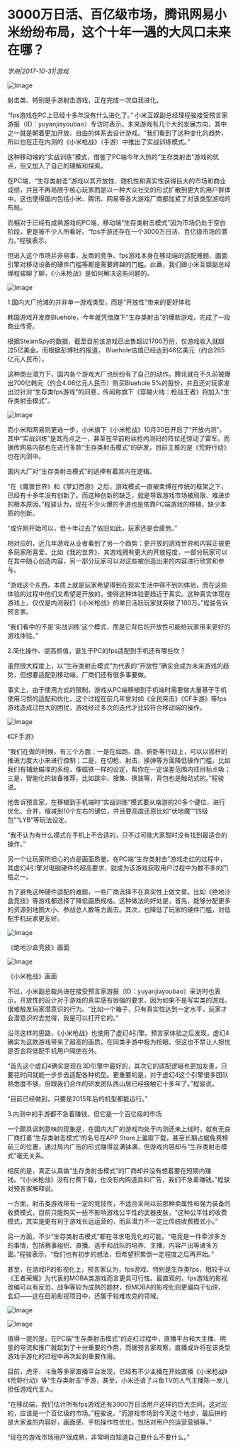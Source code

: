 # 3000万日活、百亿级市场，腾讯网易小米纷纷布局，这个十年一遇的大风口未来在哪？

*​学舟|2017-10-31|游戏*

![Image](http://static.ylzbl.com/uploads/ueditor/php/upload/image/20171101/1509528307828487.jpeg)

射击类、特别是手游射击游戏，正在完成一次自我进化。

“fps游戏在PC上已经十多年没有什么进化了。” 小米互娱副总经理程骏接受预言家游报（ID：yuyanjiayoubao）专访时表示，未来游戏有几个大的发展方向，其中之一就是朝着更加开放、自由的体系去设计游戏。“我们看到了这种变化的趋势，所以也在正在内测的《小米枪战》（手游）中推出了实战训练模式。”

这种移动端的“实战训练”模式，借鉴了PC端今年大热的“生存类射击”游戏的优点，但又加入了自己的理解和探索。

在PC端，“生存类射击”游戏以其开放性、随机性和真实性获得巨大的市场和商业成绩，并且不再局限于核心玩家而是以一种大众社交的形式扩散到更大的用户群体中。这也使得国内包括小米、腾讯、网易等各大游戏厂商都加紧了对该类型游戏的布局。

而相对于已经有成熟游戏的PC端，移动端“生存类射击模式”因为市场仍处于空白阶段，更是被不少人所看好。“fps手游还存在一个3000万日活、百亿级市场的潜力。”程骏表示。

但进入这个市场并非易事，友商的竞争、fps游戏本身在移动端的适配难题、画面引擎对移动设备的硬件门槛等都是需要跨越的门槛。此番，我们跟小米互娱副总经理程骏聊了聊，《小米枪战》是如何解决这些问题的。

![Image](http://si1.go2yd.com/get-image/0HxCOk6OLw0)

1.国内大厂抢滩的并非单一游戏类型，而是“开放性”带来的更好体验

韩国游戏开发商Bluehole，今年就凭借旗下“生存类射击”的爆款游戏，完成了一段商业传奇。

根据SteamSpy的数据，截至目前该游戏已出售超过1700万份，仅游戏收入就超过5亿美金。而根据彭博社的报道， Bluehole估值已经达到46亿美元（约合265亿元人民币）。

这种商业潜力下，国内各个游戏大厂也纷纷有了自己的动作。腾讯就在不久前被爆出700亿韩元（约合4.06亿元人民币）购买Bluehole 5%的股份，并且还对玩家发出过针对“生存类fps游戏”的问卷，传闻称旗下《穿越火线：枪战王者》将加入“生存类射击模式”。

![Image](http://si1.go2yd.com/get-image/0HxCP6H2avY)

而小米和网易则更进一步。小米旗下《小米枪战》10月30日开启了“开放内测”，其中“实战训练”是其亮点之一，甚至在早前粉丝抢内测码的阵仗还惊动了雷军。而据传网易内部也在进行多款“生存类射击模式”的研发，目前主推的是《荒野行动》也在内测中。

国内大厂对“生存类射击模式”的追捧有着其内在逻辑。

“在《魔兽世界》和《梦幻西游》之后，游戏模式一直被束缚在传统的框架之下，已经有十多年没有创新了。而这种创新的缺乏，就是导致游戏市场被局限、难进步的根本原因。”程骏认为，现在不少火爆的手游也是依靠PC端游戏的移植，缺少本质的创新。

“或许刚开始可以，但十年过去了依旧如此，玩家还是会疲劳。”

相对应的，近几年游戏从业者看到了另一个趋势：更开放的游戏世界和内容正被更多玩家所喜爱。比如《我的世界》，其游戏拥有更大的开放程度，一部分玩家可以在其中随心创造内容，另一部分玩家可以对这些被创造出来的内容进行欣赏和参与。

“游戏这个东西，本质上就是玩家希望得到在现实生活中得不到的体验，而在这些体验的过程中他们又希望是开放的，使得这种体验更趋近于真实。这种真实体现在游戏上，仅仅是内测我们《小米枪战》的单日活跃玩家就突破了100万。”程骏告诉预言家。

“我们看中的不是‘实战训练’这个模式，而是它背后的开放性可能给玩家带来更好的游戏体验。”

2.简化操作、提高颜值，诞生于PC的fps适配到手机还有哪些坎？

虽然很大程度上，以“生存类射击模式”为代表的“开放性”确实会成为未来游戏的趋势，但想要适配到移动端，厂商们还有很多事要做。

事实上，由于使用方式的限制，游戏从PC端移植到手机端时需要做大量基于手机使用习惯的适配和优化，这个过程在前几年曾对如《全民突击》《CF手游》等fps游戏造成过巨大的困扰，游戏经过多次的迭代才比较符合移动端的操作。

![Image](http://si1.go2yd.com/get-image/0HxCP1wLYUS)

《CF手游》

“我们在做的时候，有三个方面：一是在如跑、跳、俯卧等行动上，可以以摇杆的推进力度大小来进行控制；二是，在切枪、射击、换弹等方面降低操作门槛，比如我们有辅助瞄准的系统，像磁铁一样的设定，帮你在一定误差范围内往目标点吸；三是，智能化的装备推荐，比如跳伞、搜集、换装等，背包也是触动式的。”程骏说。

他告诉预言家，在移植到手机端时“实战训练”模式要从端游的20多个键位，进行优化、合并，缩减到10个左右的键位，并且要高度还原比如“伏地魔”“四级包”“LYB”等玩法设定。

“我不认为有什么模式在手机上不合适的，只不过可能大家暂时没有找到最适合的操作。”

另一个让玩家所担心的点是画面质量。在PC端“生存类射击”游戏走红的过程中，其虚幻4引擎对电脑硬件的超高要求，就成为该游戏获取用户过程中为数不多的门槛之一。

为了避免这种硬件适配的难题，一些厂商选择不在真实性上做文章。比如《绝地沙盒竞技》等游戏都选择了降低画质规格。这种做法的好处是，首先，能够分配更多的资源到地图大小、参战总人数等方面去。其次，也降低了玩家的硬件门槛，对低配手机玩家更友好。

![Image](http://si1.go2yd.com/get-image/0HxCP3KzVpo)

《绝地沙盒竞技》画面

![Image](http://si1.go2yd.com/get-image/0HxCP4idPVI)

《小米枪战》画面

不过，小米副总裁尚进在接受预言家游报（ID：yuyanjiayoubao）采访时也表示，开放性的设计对于游戏的真实感有很强的要求，因为如果不是写实类的游戏，很难触发玩家潜意识的行为。“比如一个箱子，只有真实性达到一定水平，玩家才会潜意识的去觉得，我是可以打开它的。”

沿寻这样的思路，《小米枪战》也使用了虚幻4引擎。预言家体验之后发现，虚幻4确实为这款游戏带来了超高的画质，在同类手游中极为抢眼。但这也不禁让人担忧是否会将低配手机用户隔绝在外。

“首先这个虚幻4确实是现在3D引擎中最好的，其次它的适配逻辑也更加友善，只要花时间就能一步步去适配各种机型。更重要的是，对于虚幻4这个引擎很多团队熟悉度不够，但跟我们合作的研发团队西山居已经接触它十多年了。”程骏说。

“目前已经做到，只要是2015年后的机型都能运行。”

3.内测中的手游都不急着赚钱，但它是一个百亿级的市场

一个颇具讽刺意味的现象是，在国内大厂的游戏均处于内测还未上线时，就有无良厂商打着“生存类射击模式”的名号在APP Store上骗取下载，甚至长期占据免费榜前三的位置，通过局内广告的形式赚得盆满钵满，但游戏内容却与“生存类射击模式”毫无关系。

相反的是，真正认真做“生存类射击模式”的厂商却并没有想着要在短期内赚钱。“《小米枪战》没有付费下载，也没有内购道具和广告，我们不急着赚钱。”程骏对预言家解释说。

一方面，射击类游戏带有一定的竞技性，不适合采用以前那种卖属性和强力装备的收费模式，目前只能购买一些不影响游戏公平性的武器皮肤，“这种公平性的收费模式，其实是更有利于游戏长远运营的，而且潜力不一定比传统收费模式小。”

另一方面，不少“生存类射击模式”都在寻求电竞化的可能。“电竞是一件牵涉多方的事情，包括赛事组织、直播、选手和战队的培养、主播，内容产出等诸多方面。”程骏表示，“我们也有初步的想法，但希望积累倒一定程度之后再开始。”

甚至，在游戏IP的影视化上，预言家认为，fps游戏、特别是生存类fps，相较于以《王者荣耀》为代表的MOBA类游戏而言更具可行性。最直观的，fps游戏的影视改编可以有反恐、战争等较为成熟的题材，但MOBA的影视化则更偏向于仙侠、玄幻——这在目前影视项目中，还属于较难攻克的领域。

![Image](http://si1.go2yd.com/get-image/0HxCOlgYXWC)

![Image](http://si1.go2yd.com/get-image/0HxCOwqZ5kW)

值得一提的是，在PC端“生存类射击模式”的走红过程中，直播平台和大主播、明星的导流和推广就起到了十分重要的作用，而据预言家观察，直播或许将在该类型游戏手游化的过程中再次起到重要作用。

目前，虎牙、斗鱼等多家直播平台发现，已经有不少主播在开始直播《小米枪战》《荒野行动》等“生存类射击”手游，甚至，小米还请了斗鱼TV的人气主播陈一发儿担任游戏代言人。

“在移动端，我们估计所有fps游戏还有3000万日活用户这样的巨大空间，这对应的，应该是一个百亿级的市场。”程骏说，“而游戏市场到今天这个地步，最后拼的是大家谁的内容好，画面感、手机操作性优化，包括对用户的运营营销等。”

“现在的游戏市场用户很成熟，非常明白知道自己要什么不要什么。”

